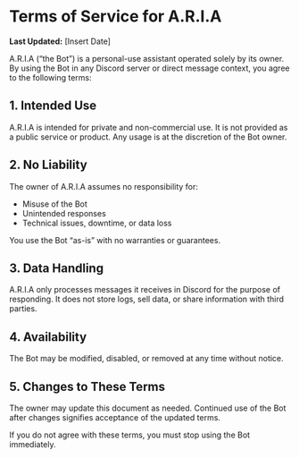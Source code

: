 # Terms of Service for A.R.I.A

**Last Updated:** [Insert Date]

A.R.I.A (“the Bot”) is a personal-use assistant operated solely by its owner. By using the Bot in any Discord server or direct message context, you agree to the following terms:

## 1. Intended Use
A.R.I.A is intended for private and non-commercial use. It is not provided as a public service or product. Any usage is at the discretion of the Bot owner.

## 2. No Liability
The owner of A.R.I.A assumes no responsibility for:
- Misuse of the Bot
- Unintended responses
- Technical issues, downtime, or data loss

You use the Bot “as-is” with no warranties or guarantees.

## 3. Data Handling
A.R.I.A only processes messages it receives in Discord for the purpose of responding. It does not store logs, sell data, or share information with third parties.

## 4. Availability
The Bot may be modified, disabled, or removed at any time without notice.

## 5. Changes to These Terms
The owner may update this document as needed. Continued use of the Bot after changes signifies acceptance of the updated terms.

If you do not agree with these terms, you must stop using the Bot immediately.